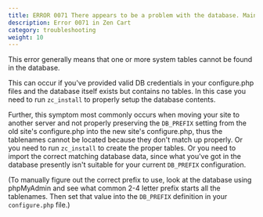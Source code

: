 ```yaml
---
title: ERROR 0071 There appears to be a problem with the database. Maintenance is required.
description: Error 0071 in Zen Cart
category: troubleshooting 
weight: 10
---
```


This error generally means that one or more system tables cannot be found in the database.

This can occur if you've provided valid DB credentials in your configure.php files and the database itself exists but contains no tables. In this case you need to run `zc_install` to properly setup the database contents.

Further, this symptom most commonly occurs when moving your site to another server and not properly preserving the `DB_PREFIX` setting from the old site's configure.php into the new site's configure.php, thus the tablenames cannot be located because they don't match up properly. Or you need to run `zc_install` to create the proper tables. Or you need to import the correct matching database data, since what you've got in the database presently isn't suitable for your current `DB_PREFIX` configuration.

(To manually figure out the correct prefix to use, look at the database using phpMyAdmin and see what common 2-4 letter prefix starts all the tablenames. Then set that value into the `DB_PREFIX` definition in your `configure.php` file.)

